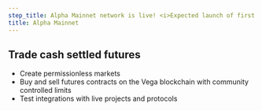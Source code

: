 ```yaml
---
step_title: Alpha Mainnet network is live! <i>Expected launch of first markets 22/05/23</i><br><a class="underline hover:no-underline" target="_blank" href="https://vegaprotocol.notion.site/The-Road-to-Vega-Mainnet-Countdown-to-Trading-576bc2655b0742cd941d38569c456240">Follow the countdown to launch</a>
title: Alpha Mainnet
---
```


## Trade cash settled futures

- Create permissionless markets
- Buy and sell futures contracts on the Vega blockchain with community controlled limits
- Test integrations with live projects and protocols
